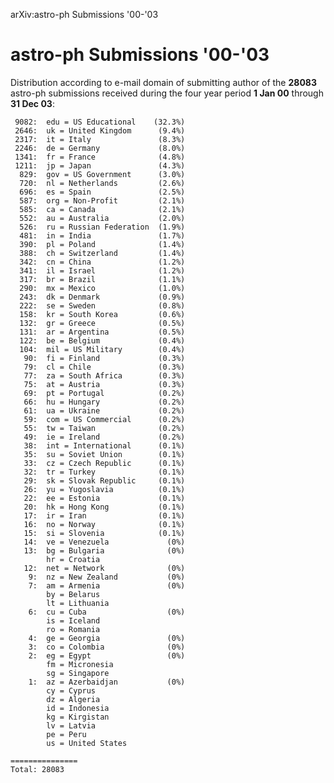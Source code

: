 arXiv:astro-ph Submissions '00-'03

astro-ph Submissions '00-'03
============================

Distribution according to e-mail domain of submitting author of the
**28083** astro-ph submissions received during the four year period **1
Jan 00** through **31 Dec 03**:

     9082:  edu = US Educational    (32.3%)
     2646:  uk = United Kingdom      (9.4%)
     2317:  it = Italy               (8.3%)
     2246:  de = Germany             (8.0%)
     1341:  fr = France              (4.8%)
     1211:  jp = Japan               (4.3%)
      829:  gov = US Government      (3.0%)
      720:  nl = Netherlands         (2.6%)
      696:  es = Spain               (2.5%)
      587:  org = Non-Profit         (2.1%)
      585:  ca = Canada              (2.1%)
      552:  au = Australia           (2.0%)
      526:  ru = Russian Federation  (1.9%)
      481:  in = India               (1.7%)
      390:  pl = Poland              (1.4%)
      388:  ch = Switzerland         (1.4%)
      342:  cn = China               (1.2%)
      341:  il = Israel              (1.2%)
      317:  br = Brazil              (1.1%)
      290:  mx = Mexico              (1.0%)
      243:  dk = Denmark             (0.9%)
      222:  se = Sweden              (0.8%)
      158:  kr = South Korea         (0.6%)
      132:  gr = Greece              (0.5%)
      131:  ar = Argentina           (0.5%)
      122:  be = Belgium             (0.4%)
      104:  mil = US Military        (0.4%)
       90:  fi = Finland             (0.3%)
       79:  cl = Chile               (0.3%)
       77:  za = South Africa        (0.3%)
       75:  at = Austria             (0.3%)
       69:  pt = Portugal            (0.2%)
       66:  hu = Hungary             (0.2%)
       61:  ua = Ukraine             (0.2%)
       59:  com = US Commercial      (0.2%)
       55:  tw = Taiwan              (0.2%)
       49:  ie = Ireland             (0.2%)
       38:  int = International      (0.1%)
       35:  su = Soviet Union        (0.1%)
       33:  cz = Czech Republic      (0.1%)
       32:  tr = Turkey              (0.1%)
       29:  sk = Slovak Republic     (0.1%)
       26:  yu = Yugoslavia          (0.1%)
       22:  ee = Estonia             (0.1%)
       20:  hk = Hong Kong           (0.1%)
       17:  ir = Iran                (0.1%)
       16:  no = Norway              (0.1%)
       15:  si = Slovenia            (0.1%)
       14:  ve = Venezuela             (0%)
       13:  bg = Bulgaria              (0%)
            hr = Croatia
       12:  net = Network              (0%)
        9:  nz = New Zealand           (0%)
        7:  am = Armenia               (0%)
            by = Belarus
            lt = Lithuania
        6:  cu = Cuba                  (0%)
            is = Iceland
            ro = Romania
        4:  ge = Georgia               (0%)
        3:  co = Colombia              (0%)
        2:  eg = Egypt                 (0%)
            fm = Micronesia
            sg = Singapore
        1:  az = Azerbaidjan           (0%)
            cy = Cyprus
            dz = Algeria
            id = Indonesia
            kg = Kirgistan
            lv = Latvia
            pe = Peru
            us = United States

    ===============
    Total: 28083
